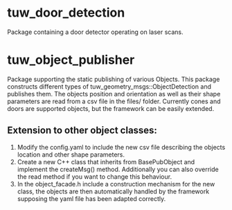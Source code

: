 # tuw_door_detection

Package containing a door detector operating on laser scans.

# tuw_object_publisher

Package supporting the static publishing of various Objects.
This package constructs different types of tuw_geometry_msgs::ObjectDetection and publishes them.
The objects position and orientation as well as their shape parameters are read from a csv file in the files/ folder. Currently cones and doors are supported objects, but the framework can be easily extended.

## Extension to other object classes:
1. Modify the config.yaml to include the new csv file describing the objects location and other shape parameters.
2. Create a new C++ class that inherits from BasePubObject and implement the createMsg() method. Additionally you can also override the read method if you want to change this behaviour.
3. In the object_facade.h include a construction mechanism for the new class, the objects are then automatically handled by the framework supposing the yaml file has been adapted correctly.
